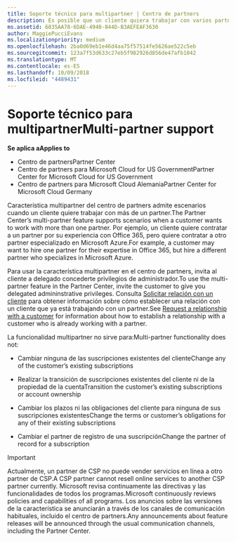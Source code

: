 ```yaml
---
title: Soporte técnico para multipartner | Centro de partners
description: Es posible que un cliente quiera trabajar con varios partners especializados en distintos servicios en el programa Proveedor de soluciones en la nube.
ms.assetid: 6835AA78-6DAE-4940-844D-B3AEFEAF3630
author: MaggiePucciEvans
ms.localizationpriority: medium
ms.openlocfilehash: 2ba0d69eb1e46d4aa75f57514fe5626ae522c5eb
ms.sourcegitcommit: 123a7f53d633c27eb5f982926d856de47afb1042
ms.translationtype: MT
ms.contentlocale: es-ES
ms.lasthandoff: 10/09/2018
ms.locfileid: "4489431"
---
```

# <a name="multi-partner-support"></a><span data-ttu-id="ca008-103">Soporte técnico para multipartner</span><span class="sxs-lookup"><span data-stu-id="ca008-103">Multi-partner support</span></span>

**<span data-ttu-id="ca008-104">Se aplica a</span><span class="sxs-lookup"><span data-stu-id="ca008-104">Applies to</span></span>**

-  <span data-ttu-id="ca008-105">Centro de partners</span><span class="sxs-lookup"><span data-stu-id="ca008-105">Partner Center</span></span>
-  <span data-ttu-id="ca008-106">Centro de partners para Microsoft Cloud for US Government</span><span class="sxs-lookup"><span data-stu-id="ca008-106">Partner Center for Microsoft Cloud for US Government</span></span>
-  <span data-ttu-id="ca008-107">Centro de partners para Microsoft Cloud Alemania</span><span class="sxs-lookup"><span data-stu-id="ca008-107">Partner Center for Microsoft Cloud Germany</span></span>

<span data-ttu-id="ca008-108">Característica multipartner del centro de partners admite escenarios cuando un cliente quiere trabajar con más de un partner.</span><span class="sxs-lookup"><span data-stu-id="ca008-108">The Partner Center’s multi-partner feature supports scenarios when a customer wants to work with more than one partner.</span></span> <span data-ttu-id="ca008-109">Por ejemplo, un cliente quiere contratar a un partner por su experiencia con Office 365, pero quiere contratar a otro partner especializado en Microsoft Azure.</span><span class="sxs-lookup"><span data-stu-id="ca008-109">For example, a customer may want to hire one partner for their expertise in Office 365, but hire a different partner who specializes in Microsoft Azure.</span></span>

<span data-ttu-id="ca008-110">Para usar la característica multipartner en el centro de partners, invita al cliente a delegado concederte privilegios de administrador.</span><span class="sxs-lookup"><span data-stu-id="ca008-110">To use the multi-partner feature in the Partner Center, invite the customer to give you delegated admininstrative privileges.</span></span> <span data-ttu-id="ca008-111">Consulta [Solicitar relación con un cliente](request-a-relationship-with-a-customer.md) para obtener información sobre cómo establecer una relación con un cliente que ya está trabajando con un partner.</span><span class="sxs-lookup"><span data-stu-id="ca008-111">See [Request a relationship with a customer](request-a-relationship-with-a-customer.md) for information about how to establish a relationship with a customer who is already working with a partner.</span></span>

<span data-ttu-id="ca008-112">La funcionalidad multipartner no sirve para:</span><span class="sxs-lookup"><span data-stu-id="ca008-112">Multi-partner functionality does not:</span></span>

-   <span data-ttu-id="ca008-113">Cambiar ninguna de las suscripciones existentes del cliente</span><span class="sxs-lookup"><span data-stu-id="ca008-113">Change any of the customer’s existing subscriptions</span></span>

-   <span data-ttu-id="ca008-114">Realizar la transición de suscripciones existentes del cliente ni de la propiedad de la cuenta</span><span class="sxs-lookup"><span data-stu-id="ca008-114">Transition the customer’s existing subscriptions or account ownership</span></span>

-   <span data-ttu-id="ca008-115">Cambiar los plazos ni las obligaciones del cliente para ninguna de sus suscripciones existentes</span><span class="sxs-lookup"><span data-stu-id="ca008-115">Change the terms or customer’s obligations for any of their existing subscriptions</span></span>

-   <span data-ttu-id="ca008-116">Cambiar el partner de registro de una suscripción</span><span class="sxs-lookup"><span data-stu-id="ca008-116">Change the partner of record for a subscription</span></span>

> [!IMPORTANT]  
> <span data-ttu-id="ca008-117">Actualmente, un partner de CSP no puede vender servicios en línea a otro partner de CSP.</span><span class="sxs-lookup"><span data-stu-id="ca008-117">A CSP partner cannot resell online services to another CSP partner currently.</span></span> <span data-ttu-id="ca008-118">Microsoft revisa continuamente las directivas y las funcionalidades de todos los programas.</span><span class="sxs-lookup"><span data-stu-id="ca008-118">Microsoft continuously reviews policies and capabilities of all programs.</span></span> <span data-ttu-id="ca008-119">Los anuncios sobre las versiones de la característica se anunciarán a través de los canales de comunicación habituales, incluido el centro de partners.</span><span class="sxs-lookup"><span data-stu-id="ca008-119">Any announcements about feature releases will be announced through the usual communication channels, including the Partner Center.</span></span>  

 






